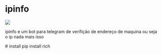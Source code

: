 # ipinfo
<img src= "https://merida.anahuac.mx/hs-fs/hubfs/apreu/Blog/2019%20Blog%20APREU/APREU%20Blog%20-%20Abril%2019/dribbble-shot_6.gif?width=1600&name=dribbble-shot_6.gif"/>
<p> ipinfo e um bot para telegram de verifição de endereço 
de maquina ou seja o ip nada mais isso 
</p>
# install 
pip install rich 

